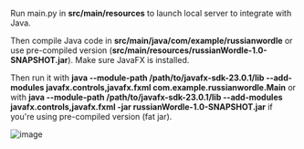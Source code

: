 Run main.py in **src/main/resources** to launch local server to integrate with Java.

Then compile Java code in **src/main/java/com/example/russianwordle** or use pre-compiled version (**src/main/resources/russianWordle-1.0-SNAPSHOT.jar**). Make sure JavaFX is installed.

Then run it with **java --module-path /path/to/javafx-sdk-23.0.1/lib --add-modules javafx.controls,javafx.fxml com.example.russianwordle.Main** or with **java --module-path /path/to/javafx-sdk-23.0.1/lib --add-modules javafx.controls,javafx.fxml -jar russianWordle-1.0-SNAPSHOT.jar** if you're using pre-compiled version (fat jar).

![image](https://github.com/user-attachments/assets/6f37d7b7-6372-4360-8a56-69e6b41e97a0)

